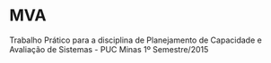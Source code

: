 # MVA
Trabalho Prático para a disciplina de Planejamento de Capacidade e Avaliação de Sistemas - PUC Minas 1º Semestre/2015
